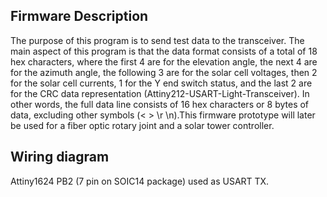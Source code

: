 ## Firmware Description

The purpose of this program is to send test data to the transceiver. The main aspect of this program is that the data format consists of a total of 18 hex characters, where the first 4 are for the elevation angle, the next 4 are for the azimuth angle, the following 3 are for the solar cell voltages, then 2 for the solar cell currents, 1 for the Y end switch status, and the last 2 are for the CRC data representation (Attiny212-USART-Light-Transceiver). In other words, the full data line consists of 16 hex characters or 8 bytes of data, excluding other symbols (< > \r \n).This firmware prototype will later be used for a fiber optic rotary joint and a solar tower controller.

## Wiring diagram

Attiny1624 PB2 (7 pin on SOIC14 package) used as USART TX.
